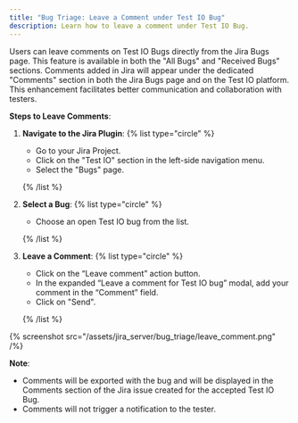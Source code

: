 ```yaml
---
title: "Bug Triage: Leave a Comment under Test IO Bug"
description: Learn how to leave a comment under Test IO Bug.
---
```


Users can leave comments on Test IO Bugs directly from the Jira Bugs page. This feature is available in both the "All Bugs" and "Received Bugs" sections. Comments added in Jira will appear under the dedicated "Comments" section in both the Jira Bugs page and on the Test IO platform. This enhancement facilitates better communication and collaboration with testers.

**Steps to Leave Comments**:

1. **Navigate to the Jira Plugin**:
   {% list type="circle" %}

   - Go to your Jira Project.
   - Click on the "Test IO" section in the left-side navigation menu.
   - Select the "Bugs" page.

   {% /list %}

2. **Select a Bug**:
   {% list type="circle" %}

   - Choose an open Test IO bug from the list.

   {% /list %}

3. **Leave a Comment**:
   {% list type="circle" %}

   - Click on the “Leave comment” action button.
   - In the expanded “Leave a comment for Test IO bug” modal, add your comment in the “Comment” field.
   - Click on "Send".

   {% /list %}

{% screenshot src="/assets/jira_server/bug_triage/leave_comment.png" /%}

**Note**:

- Comments will be exported with the bug and will be displayed in the Comments section of the Jira issue created for the accepted Test IO Bug.
- Comments will not trigger a notification to the tester.
